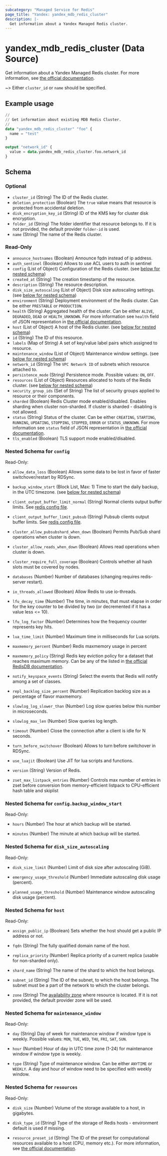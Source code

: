 ```yaml
---
subcategory: "Managed Service for Redis"
page_title: "Yandex: yandex_mdb_redis_cluster"
description: |-
  Get information about a Yandex Managed Redis cluster.
---
```


# yandex_mdb_redis_cluster (Data Source)

Get information about a Yandex Managed Redis cluster. For more information, see [the official documentation](https://yandex.cloud/docs/managed-redis/concepts).

~> Either `cluster_id` or `name` should be specified.

## Example usage

```terraform
//
// Get information about existing MDB Redis Cluster.
//
data "yandex_mdb_redis_cluster" "foo" {
  name = "test"
}

output "network_id" {
  value = data.yandex_mdb_redis_cluster.foo.network_id
}
```

<!-- schema generated by tfplugindocs -->
## Schema

### Optional

- `cluster_id` (String) The ID of the Redis cluster.
- `deletion_protection` (Boolean) The `true` value means that resource is protected from accidental deletion.
- `disk_encryption_key_id` (String) ID of the KMS key for cluster disk encryption.
- `folder_id` (String) The folder identifier that resource belongs to. If it is not provided, the default provider `folder-id` is used.
- `name` (String) The name of the Redis cluster.

### Read-Only

- `announce_hostnames` (Boolean) Announce fqdn instead of ip address.
- `auth_sentinel` (Boolean) Allows to use ACL users to auth in sentinel
- `config` (List of Object) Configuration of the Redis cluster. (see [below for nested schema](#nestedatt--config))
- `created_at` (String) The creation timestamp of the resource.
- `description` (String) The resource description.
- `disk_size_autoscaling` (List of Object) Disk size autoscaling settings. (see [below for nested schema](#nestedatt--disk_size_autoscaling))
- `environment` (String) Deployment environment of the Redis cluster. Can be either `PRESTABLE` or `PRODUCTION`.
- `health` (String) Aggregated health of the cluster. Can be either `ALIVE`, `DEGRADED`, `DEAD` or `HEALTH_UNKNOWN`. For more information see `health` field of JSON representation in [the official documentation](https://yandex.cloud/docs/managed-redis/api-ref/Cluster/).
- `host` (List of Object) A host of the Redis cluster. (see [below for nested schema](#nestedatt--host))
- `id` (String) The ID of this resource.
- `labels` (Map of String) A set of key/value label pairs which assigned to resource.
- `maintenance_window` (List of Object) Maintenance window settings. (see [below for nested schema](#nestedatt--maintenance_window))
- `network_id` (String) The `VPC Network ID` of subnets which resource attached to.
- `persistence_mode` (String) Persistence mode. Possible values: `ON`, `OFF`.
- `resources` (List of Object) Resources allocated to hosts of the Redis cluster. (see [below for nested schema](#nestedatt--resources))
- `security_group_ids` (Set of String) The list of security groups applied to resource or their components.
- `sharded` (Boolean) Redis Cluster mode enabled/disabled. Enables sharding when cluster non-sharded. If cluster is sharded - disabling is not allowed.
- `status` (String) Status of the cluster. Can be either `CREATING`, `STARTING`, `RUNNING`, `UPDATING`, `STOPPING`, `STOPPED`, `ERROR` or `STATUS_UNKNOWN`. For more information see `status` field of JSON representation in [the official documentation](https://yandex.cloud/docs/managed-redis/api-ref/Cluster/).
- `tls_enabled` (Boolean) TLS support mode enabled/disabled.

<a id="nestedatt--config"></a>
### Nested Schema for `config`

Read-Only:

- `allow_data_loss` (Boolean) Allows some data to be lost in favor of faster switchover/restart by RDSync.

- `backup_window_start` (Block List, Max: 1) Time to start the daily backup, in the UTC timezone. (see [below for nested schema](#nestedobjatt--config--backup_window_start))

- `client_output_buffer_limit_normal` (String) Normal clients output buffer limits. See [redis config file](https://github.com/redis/redis/blob/6.2/redis.conf#L1841).

- `client_output_buffer_limit_pubsub` (String) Pubsub clients output buffer limits. See [redis config file](https://github.com/redis/redis/blob/6.2/redis.conf#L1843).

- `cluster_allow_pubsubshard_when_down` (Boolean) Permits Pub/Sub shard operations when cluster is down.

- `cluster_allow_reads_when_down` (Boolean) Allows read operations when cluster is down.

- `cluster_require_full_coverage` (Boolean) Controls whether all hash slots must be covered by nodes.

- `databases` (Number) Number of databases (changing requires redis-server restart).

- `io_threads_allowed` (Boolean) Allow Redis to use io-threads.

- `lfu_decay_time` (Number) The time, in minutes, that must elapse in order for the key counter to be divided by two (or decremented if it has a value less <= 10).

- `lfu_log_factor` (Number) Determines how the frequency counter represents key hits.

- `lua_time_limit` (Number) Maximum time in milliseconds for Lua scripts.

- `maxmemory_percent` (Number) Redis maxmemory usage in percent

- `maxmemory_policy` (String) Redis key eviction policy for a dataset that reaches maximum memory. Can be any of the listed in [the official RedisDB documentation](https://docs.redislabs.com/latest/rs/administering/database-operations/eviction-policy/).

- `notify_keyspace_events` (String) Select the events that Redis will notify among a set of classes.

- `repl_backlog_size_percent` (Number) Replication backlog size as a percentage of flavor maxmemory.

- `slowlog_log_slower_than` (Number) Log slow queries below this number in microseconds.

- `slowlog_max_len` (Number) Slow queries log length.

- `timeout` (Number) Close the connection after a client is idle for N seconds.

- `turn_before_switchover` (Boolean) Allows to turn before switchover in RDSync.

- `use_luajit` (Boolean) Use JIT for lua scripts and functions.

- `version` (String) Version of Redis.

- `zset_max_listpack_entries` (Number) Controls max number of entries in zset before conversion from memory-efficient listpack to CPU-efficient hash table and skiplist


<a id="nestedobjatt--config--backup_window_start"></a>
### Nested Schema for `config.backup_window_start`

Read-Only:

- `hours` (Number) The hour at which backup will be started.

- `minutes` (Number) The minute at which backup will be started.




<a id="nestedatt--disk_size_autoscaling"></a>
### Nested Schema for `disk_size_autoscaling`

Read-Only:

- `disk_size_limit` (Number) Limit of disk size after autoscaling (GiB).

- `emergency_usage_threshold` (Number) Immediate autoscaling disk usage (percent).

- `planned_usage_threshold` (Number) Maintenance window autoscaling disk usage (percent).



<a id="nestedatt--host"></a>
### Nested Schema for `host`

Read-Only:

- `assign_public_ip` (Boolean) Sets whether the host should get a public IP address or not.

- `fqdn` (String) The fully qualified domain name of the host.

- `replica_priority` (Number) Replica priority of a current replica (usable for non-sharded only).

- `shard_name` (String) The name of the shard to which the host belongs.

- `subnet_id` (String) The ID of the subnet, to which the host belongs. The subnet must be a part of the network to which the cluster belongs.

- `zone` (String) The [availability zone](https://yandex.cloud/docs/overview/concepts/geo-scope) where resource is located. If it is not provided, the default provider zone will be used.



<a id="nestedatt--maintenance_window"></a>
### Nested Schema for `maintenance_window`

Read-Only:

- `day` (String) Day of week for maintenance window if window type is weekly. Possible values: `MON`, `TUE`, `WED`, `THU`, `FRI`, `SAT`, `SUN`.

- `hour` (Number) Hour of day in UTC time zone (1-24) for maintenance window if window type is weekly.

- `type` (String) Type of maintenance window. Can be either `ANYTIME` or `WEEKLY`. A day and hour of window need to be specified with weekly window.



<a id="nestedatt--resources"></a>
### Nested Schema for `resources`

Read-Only:

- `disk_size` (Number) Volume of the storage available to a host, in gigabytes.

- `disk_type_id` (String) Type of the storage of Redis hosts - environment default is used if missing.

- `resource_preset_id` (String) The ID of the preset for computational resources available to a host (CPU, memory etc.). For more information, see [the official documentation](https://yandex.cloud/docs/managed-redis/concepts).

